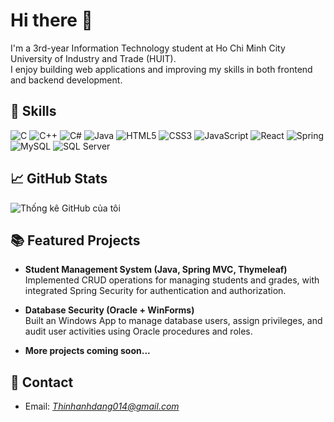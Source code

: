 # Hi there 👋  

I'm a 3rd-year Information Technology student at Ho Chi Minh City University of Industry and Trade (HUIT).  
I enjoy building web applications and improving my skills in both frontend and backend development.  

## 🚀 Skills  

![C](https://img.shields.io/badge/C-00599C?style=for-the-badge&logo=c&logoColor=white) 
![C++](https://img.shields.io/badge/C++-00599C?style=for-the-badge&logo=cplusplus&logoColor=white) 
![C#](https://img.shields.io/badge/C%23-239120?style=for-the-badge&logo=c-sharp&logoColor=white) 
![Java](https://img.shields.io/badge/Java-ED8B00?style=for-the-badge&logo=openjdk&logoColor=white) 
![HTML5](https://img.shields.io/badge/HTML5-E34F26?style=for-the-badge&logo=html5&logoColor=white) 
![CSS3](https://img.shields.io/badge/CSS3-1572B6?style=for-the-badge&logo=css3&logoColor=white) 
![JavaScript](https://img.shields.io/badge/JavaScript-F7DF1E?style=for-the-badge&logo=javascript&logoColor=black) 
![React](https://img.shields.io/badge/React-20232A?style=for-the-badge&logo=react&logoColor=61DAFB) 
![Spring](https://img.shields.io/badge/Spring-6DB33F?style=for-the-badge&logo=spring&logoColor=white) 
![MySQL](https://img.shields.io/badge/MySQL-4479A1?style=for-the-badge&logo=mysql&logoColor=white) 
![SQL Server](https://img.shields.io/badge/SQL%20Server-CC2927?style=for-the-badge&logo=microsoft-sql-server&logoColor=white)

## 📈 GitHub Stats
![Thống kê GitHub của tôi](https://github-readme-stats.vercel.app/api?username=Thinha1&show_icons=true&theme=radical)


## 📚 Featured Projects  

- **Student Management System (Java, Spring MVC, Thymeleaf)**  
  Implemented CRUD operations for managing students and grades, with integrated Spring Security for authentication and authorization.  

- **Database Security (Oracle + WinForms)**  
  Built an Windows App to manage database users, assign privileges, and audit user activities using Oracle procedures and roles.  

- **More projects coming soon...**

## 📩 Contact  
- Email: *Thinhanhdang014@gmail.com*
